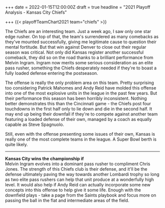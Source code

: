 +++
date = 2022-01-15T12:00:00Z
draft = true
headline = "2021 Playoff Analysis - Kansas City Chiefs"

+++
{{< playoffTeamChart2021 team="chiefs" >}}

The Chiefs are an interesting team. Just a week ago, I saw only one star edge rusher. On top of that, the team's surrendered as many comebacks as they've mounted successfully, giving me legitimate cause to question their mental fortitude. But that win against Denver to close out their regular season was critical. Not only did Kansas register another successful comeback, they did so on the road thanks to a brilliant performance from Melvin Ingram. Ingram now merits some serious consideration as an elite pass rusher, something the Chiefs desperately needed if they're to boast a fully loaded defense entering the postseason.

The offense is really the only problem area on this team. Pretty surprising too considering Patrick Mahomes and Andy Reid have molded this offense into one of the most explosive units in the league in the past few years. But their performance this season has been horribly inconsistent. Nothing better demonstrates this than the Cincinnati game - the Chiefs post four touchdowns in the first half only to lie down and die in the second half. It may end up being their downfall if they're to compete against another team featuring a loaded defense of their own, managed by a coach as equally capable as Steve Spagnuolo.

Still, even with the offense presenting some issues of their own, Kansas is really one of the most complete teams in the league. A Super Bowl berth is quite likely.

***

**Kansas City wins the championship if**  
Melvin Ingram evolves into a dominant pass rusher to compliment Chris Jones. The strength of this Chiefs club is their defense, and it'll be the defense ultimately paving the way towards another Lombardi trophy so long as two elite pass rushers can help that unit produce at a wonderfully high level. It would also help if Andy Reid can actually incorporate some new concepts into this offense to help give it some life. Enough with the downfield plays - take a page from the Saints playbook and focus more on passing the ball in the flat and intermediate areas of the field.